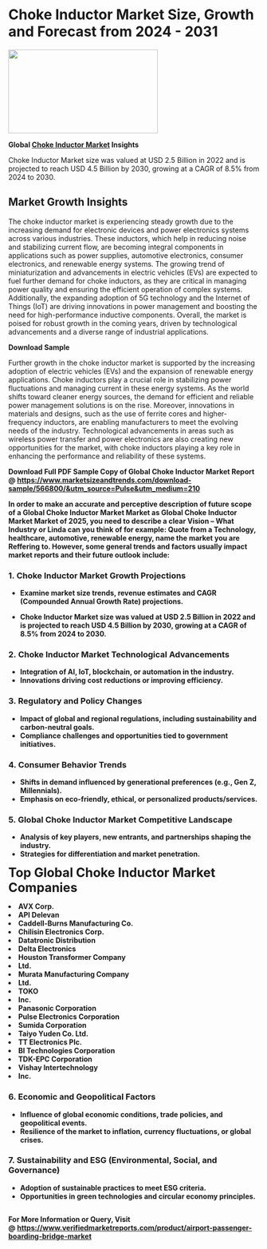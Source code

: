 <H1>Choke Inductor Market Size, Growth and Forecast from 2024 - 2031</H1><img class="aligncenter size-medium wp-image-584254" src="https://thirdeyenews.in/wp-content/uploads/2024/09/Global-Market-Research-300x168.jpeg" alt="" width="300" height="168" /><p><strong>Global&nbsp;<a href="https://www.marketsizeandtrends.com/download-sample/566800/&amp;utm_source=Pulse&amp;utm_medium=210">Choke Inductor Market</a> Insights</strong></p><p>Choke Inductor Market size was valued at USD 2.5 Billion in 2022 and is projected to reach USD 4.5 Billion by 2030, growing at a CAGR of 8.5% from 2024 to 2030.</p><p><h2>Market Growth Insights</h2> <p>The choke inductor market is experiencing steady growth due to the increasing demand for electronic devices and power electronics systems across various industries. These inductors, which help in reducing noise and stabilizing current flow, are becoming integral components in applications such as power supplies, automotive electronics, consumer electronics, and renewable energy systems. The growing trend of miniaturization and advancements in electric vehicles (EVs) are expected to fuel further demand for choke inductors, as they are critical in managing power quality and ensuring the efficient operation of complex systems. Additionally, the expanding adoption of 5G technology and the Internet of Things (IoT) are driving innovations in power management and boosting the need for high-performance inductive components. Overall, the market is poised for robust growth in the coming years, driven by technological advancements and a diverse range of industrial applications.</p> <p><strong>Download Sample</strong></p> <p>Further growth in the choke inductor market is supported by the increasing adoption of electric vehicles (EVs) and the expansion of renewable energy applications. Choke inductors play a crucial role in stabilizing power fluctuations and managing current in these energy systems. As the world shifts toward cleaner energy sources, the demand for efficient and reliable power management solutions is on the rise. Moreover, innovations in materials and designs, such as the use of ferrite cores and higher-frequency inductors, are enabling manufacturers to meet the evolving needs of the industry. Technological advancements in areas such as wireless power transfer and power electronics are also creating new opportunities for the market, with choke inductors playing a key role in enhancing the performance and reliability of these systems.</p> <p><strong></p><p><span class=""><strong>Download Full PDF Sample Copy of Global Choke Inductor Market Report</strong> @ <a href="https://www.marketsizeandtrends.com/download-sample/566800/&amp;utm_source=Pulse&amp;utm_medium=210" target="_blank">https://www.marketsizeandtrends.com/download-sample/566800/&amp;utm_source=Pulse&amp;utm_medium=210</a></span></p><p>In order to make an accurate and perceptive description of future scope of a Global&nbsp;Choke Inductor Market Market as Global&nbsp;Choke Inductor Market Market of 2025, you need to describe a clear Vision &ndash; What Industry or Linda can you think of for example: Quote from a Technology, healthcare, automotive, renewable energy, name the market you are Reffering to. However, some general trends and factors usually impact market reports and their future outlook include:</p><h3>1.&nbsp;<strong>Choke Inductor Market Growth Projections</strong></h3><ul><li>Examine market size trends, revenue estimates and CAGR (Compounded Annual Growth Rate) projections.</li><li><p>Choke Inductor Market size was valued at USD 2.5 Billion in 2022 and is projected to reach USD 4.5 Billion by 2030, growing at a CAGR of 8.5% from 2024 to 2030.</p></li></ul><h3>2.&nbsp;<strong>Choke Inductor Market Technological Advancements</strong></h3><ul><li>Integration of AI, IoT, blockchain, or automation in the industry.</li><li>Innovations driving cost reductions or improving efficiency.</li></ul><h3>3.&nbsp;<strong>Regulatory and Policy Changes</strong></h3><ul><li>Impact of global and regional regulations, including sustainability and carbon-neutral goals.</li><li>Compliance challenges and opportunities tied to government initiatives.</li></ul><h3>4.&nbsp;<strong>Consumer Behavior Trends</strong></h3><ul><li>Shifts in demand influenced by generational preferences (e.g., Gen Z, Millennials).</li><li>Emphasis on eco-friendly, ethical, or personalized products/services.</li></ul><h3>5.&nbsp;<strong>Global Choke Inductor Market Competitive Landscape</strong></h3><ul><li>Analysis of key players, new entrants, and partnerships shaping the industry.</li><li>Strategies for differentiation and market penetration.</li></ul><p data-pm-slice="1 1 []"><span style="color: inherit; font-family: inherit; font-size: 25px;">Top Global Choke Inductor Market Companies</span></p><div class="" data-test-id=""><p><li>AVX Corp.</li><li> API Delevan</li><li> Caddell-Burns Manufacturing Co.</li><li> Chilisin Electronics Corp.</li><li> Datatronic Distribution</li><li> Delta Electronics</li><li> Houston Transformer Company</li><li> Ltd.</li><li> Murata Manufacturing Company</li><li> Ltd.</li><li> TOKO</li><li> Inc.</li><li> Panasonic Corporation</li><li> Pulse Electronics Corporation</li><li> Sumida Corporation</li><li> Taiyo Yuden Co. Ltd.</li><li> TT Electronics Plc.</li><li> BI Technologies Corporation</li><li> TDK-EPC Corporation</li><li> Vishay Intertechnology</li><li> Inc.</li></p></div><h3>6.&nbsp;<strong>Economic and Geopolitical Factors</strong></h3><ul><li>Influence of global economic conditions, trade policies, and geopolitical events.</li><li>Resilience of the market to inflation, currency fluctuations, or global crises.</li></ul><h3>7.&nbsp;<strong>Sustainability and ESG (Environmental, Social, and Governance)</strong></h3><ul><li>Adoption of sustainable practices to meet ESG criteria.</li><li>Opportunities in green technologies and circular economy principles.</li></ul><h2><strong style="font-size: 14px;">For More Information or Query, Visit @&nbsp;</strong><a style="background-color: #ffffff; font-size: 14px;" href="https://www.marketsizeandtrends.com/report/choke-inductor-market/" target="_blank">https://www.verifiedmarketreports.com/product/airport-passenger-boarding-bridge-market</a></h2>
